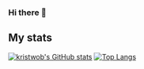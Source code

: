 ### Hi there 👋


## My stats
[![kristwob's GitHub stats](https://github-readme-stats.vercel.app/api?username=kristwob)](https://github.com/anuraghazra/github-readme-stats)
[![Top Langs](https://github-readme-stats.vercel.app/api/top-langs/?username=kristwob)](https://github.com/anuraghazra/github-readme-stats)


<!--
**kristwob/kristwob** is a ✨ _special_ ✨ repository because its `README.md` (this file) appears on your GitHub profile.

Here are some ideas to get you started:

- 🔭 I’m currently working on ...
- 🌱 I’m currently learning ...
- 👯 I’m looking to collaborate on ...
- 🤔 I’m looking for help with ...
- 💬 Ask me about ...
- 📫 How to reach me: ...
- 😄 Pronouns: ...
- ⚡ Fun fact: ...
-->
